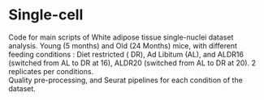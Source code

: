 # Single-cell

Code for main scripts of White adipose tissue single-nuclei dataset analysis.
Young (5 months) and Old (24 Months) mice, with different feeding conditions : Diet restricted ( DR), Ad Libitum (AL), and ALDR16 (switched from AL to DR at 16), ALDR20 (switched from AL to DR at 20). 2 replicates per conditions.  
Quality pre-processing, and Seurat pipelines for each condition of the dataset. 
